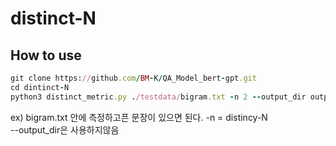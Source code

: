 # distinct-N

## How to use
```ruby
git clone https://github.com/BM-K/QA_Model_bert-gpt.git
cd dintinct-N
python3 distinct_metric.py ./testdata/bigram.txt -n 2 --output_dir output
```
ex) bigram.txt 안에 측정하고픈 문장이 있으면 된다. -n = distincy-N <br>
--output_dir은 사용하지않음
